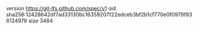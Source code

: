 version https://git-lfs.github.com/spec/v1
oid sha256:12428642df7ad33130bc16359207f22edceb3bf2b1cf770e0f0979f836124978
size 3484
